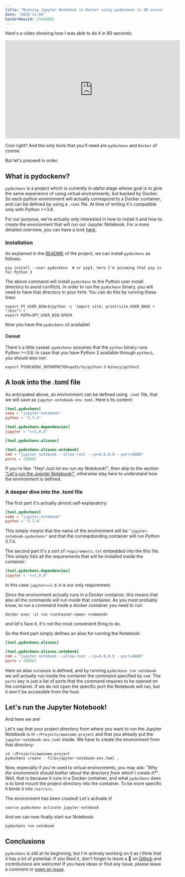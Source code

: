 ```yaml
---
title: "Running Jupyter Notebook in Docker using pydockenv in 80 seconds"
date: "2019-11-04"
hackerNewsId: 21440801
---
```


<!--BEGIN INTRO-->
Here's a video showing how I was able to do it in 80 seconds:

<div class="row justify-content-center mb-3">
    <div class="embed-responsive embed-responsive-16by9 col-12">
        <iframe width="560" height="315" src="https://www.youtube.com/embed/CKIxnHUx7ko" frameborder="0" allow="accelerometer; autoplay; encrypted-media; gyroscope; picture-in-picture" allowfullscreen></iframe>
    </div>
</div>


Cool right? And the only tools that you'll need are `pydockenv` and `Docker` of course.

But let's proceed in order.
<!--END INTRO-->

## What is pydockenv?

`pydockenv` is a project which is currently in *alpha* stage whose goal is to give the same experience of using virtual environments, but backed by Docker. So each python environment will actually correspond to a Docker container, and can be defined by using a `.toml` file. At time of writing it's compatible only with Python >=3.6.

For our purpose, we're actually only interested in how to install it and how to create the environment that will run our Jupyter Notebook. For a more detailed overview, you can have a look [here](https://github.com/se7entyse7en/pydockenv).

### Installation

As explained in the [README](https://github.com/se7entyse7en/pydockenv#installation) of the project, we can install `pydockenv` as follows:

```shell
pip install --user pydockenv  # or pip3, here I'm assuming that pip is for Python 3
```

The above command will install `pydockenv` to the Python user install directory to avoid conflicts. In order to run the `pydockenv` binary, you will need to have that directory in your `PATH`. You can do this by running these lines:

```shell
export PY_USER_BIN=$(python -c 'import site; print(site.USER_BASE + "/bin")')
export PATH=$PY_USER_BIN:$PATH
```

Now you have the `pydockenv` cli available!

#### Caveat

There's a little caveat: `pydockenv` assumes that the `python` binary runs Python >=3.6. In case that you have Python 3 available through `python3`, you should also run:

```shell
export PYDOCKENV_INTERPRETER=path/to/python-3-binary/python3
```

## A look into the .toml file

As anticipated above, an environment can be defined using `.toml` file, that we will save as `jupyter-notebook-env.toml`. Here's its content:

```toml
[tool.pydockenv]
name = "jupyter-notebook"
python = "3.7.4"

[tool.pydockenv.dependencies]
jupyter = "==1.0.0"

[tool.pydockenv.aliases]

[tool.pydockenv.aliases.notebook]
cmd = "jupyter notebook --allow-root --ip=0.0.0.0 --port=8888"
ports = [8888]
```

If you're like: *"Hey! Just let me run my Notebook!"*, then skip to the section ["Let's run the Jupyter Notebook!"](#lets-run-the-jupyter-notebook), otherwise stay here to understand how the environment is defined.

### A deeper dive into the .toml file

The first part it's actually almost self-explanatory:

```toml
[tool.pydockenv]
name = "jupyter-notebook"
python = "3.7.4"
```

This simply means that the name of the environment will be `"jupyter-notebook-pydockenv"` and that the correspdonding container will run Python 3.7.4.

The second part it's a sort of `requirements.txt` embedded into the this file. This simply lists all the requirements that will be installed inside the container:

```toml
[tool.pydockenv.dependencies]
jupyter = "==1.0.0"
```

In this case `jupyter==1.0.0` is our only requirement.

Since the environment actually runs in a Docker container, this means that also all the commands will run inside that container. As you most probably know, to run a command insde a docker container you need to run:

```shell
docker exec -it run <container-name> <command>
```

and let's face it, it's not the most convenient thing to do.

So the third part simply defines an alias for running the Notebook:

```toml
[tool.pydockenv.aliases]

[tool.pydockenv.aliases.notebook]
cmd = "jupyter notebook --allow-root --ip=0.0.0.0 --port=8888"
ports = [8888]
```

Here an alias `notebook` is defined, and by running `pydockenv run notebook` we will actually run inside the container the command specified by `cmd`. The `ports` key is just a list of ports that the command requires to be opened on the container. If we do not open the specific port the Notebook will run, but it won't be accessible from the host.

## Let's run the Jupyter Notebook!

And here we are!

Let's say that your project directory from where you want to run the Jupyter Notebook is in `~/Projects/awesome-project` and that you already put the `jupyter-notebook-env.toml` inside. We have to create the environment from that directory:

```shell
cd ~/Projects/awesome-project
pydockenv create --file=jupyter-notebook-env.toml .
```

Now, especially if you're used to virtual environments, you may ask: *"Why the environment should bother about the directory from which I create it?"*. Well, that is because it runs in a Docker container, and what `pydockenv` does is to bind mount the project directory into the container. To be more specific it binds it into `/usr/src`.

The environment has been created! Let's activate it!

```shell
source pydockenv activate jupyter-notebook
```

And we can now finally start our Notebook:

```shell
pydockenv run notebook
```

## Conclusions

`pydockenv` is still at its beginning, but I'm actively working on it as I think that it has a lot of potential. If you liked it, don't forget to leave a :star2: on [Github](https://github.com/se7entyse7en/pydockenv) and contributions are welcome! If you have ideas or find any issue, please leave a comment or [open an issue](https://github.com/se7entyse7en/pydockenv/issues).
